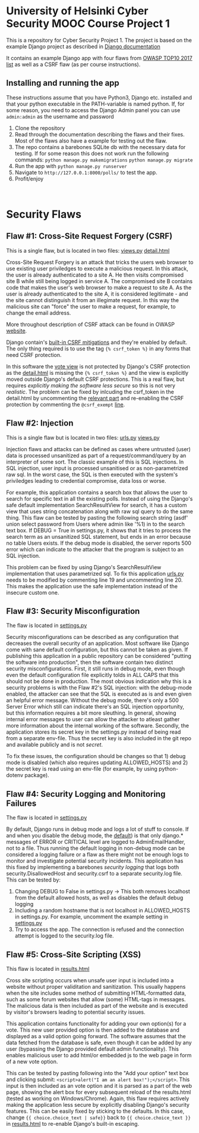 # University of Helsinki Cyber Security MOOC Course Project 1
This is a repository for Cyber Security Project 1. The project is based on the example Django project as described in [Django documentation](https://docs.djangoproject.com/en/5.1/intro/tutorial01/)

It contains an example Django app with four flaws from [OWASP TOP10 2017 list](https://owasp.org/www-project-top-ten/2017/Top_10) as well as a CSRF flaw (as per course instructions).

## Installing and running the app
These instructions assume that you have Python3, Django etc. installed and that your python executable in the PATH-variable is named python. 
If, for some reason, you need to access the Django Admin panel you can use `admin:admin` as the username and password

1. Clone the repository
2. Read through the documentation describing the flaws and their fixes. Most of the flaws also have a example for testing out the flaw.
3. The repo contains a barebones SQLite db with the necessary data for testing. If for some reason this does not work run the following commands:
`python manage.py makemigrations`
`python manage.py migrate`
5. Run the app with `python manage.py runserver`
6. Navigate to `http://127.0.0.1:8000/polls/` to test the app.
7. Profit/enjoy
   
&nbsp;

# Security Flaws

## Flaw #1: Cross-Site Request Forgery (CSRF)
This is a single flaw, but is located in two files:
[views.py](https://github.com/Tharmat/hy-cybersecurity-project/blob/master/polls/views.py#L37)
[detail.html](https://github.com/Tharmat/hy-cybersecurity-project/blob/master/polls/templates/polls/detail.html#L6)

Cross-Site Request Forgery is an attack that tricks the users web browser to use existing user priviledges to execute a malicious request. In this attack, the user is already authenticated to a site A. 
He then visits compromised site B while still being logged in service A. The compromised site B contains code that makes the user's web browser to make a request to site A. As the user is already 
authenticated to the site A, it is considered legitimate - and the site cannot distinguish it from an illegimate request. In this way the malicious site can "force" the user to make a request, for example,
to change the email address.

More throughout description of CSRF attack can be found in OWASP [website](https://owasp.org/www-community/attacks/csrf).

Django contain's [built-in CSRF mitigations](https://docs.djangoproject.com/en/5.1/howto/csrf/) and they're enabled by default. The only thing required is to use  the tag `{% csrf_token %}` in any forms that
need CSRF protection.

In this software the [vote view](https://github.com/Tharmat/hy-cybersecurity-project/blob/master/polls/views.py#L37) is not protected by Django's CSRF protection as the [detail.html](https://github.com/Tharmat/hy-cybersecurity-project/blob/master/polls/templates/polls/detail.html#L6) is missing the `{% csrf_token %}` and the view is explicitly moved outside Django's default CSRF protections. This is a real flaw, but requires _explicitly making 
the software less secure_ so this is not very _realistic_. The problem can be fixed by inlcuding the csrf_token in the detail.html by uncommenting the [relevant part](https://github.com/Tharmat/hy-cybersecurity-project/blob/master/polls/templates/polls/detail.html#L8) and re-enabling the CSRF protection by commenting the `@csrf_exempt` [line](https://github.com/Tharmat/hy-cybersecurity-project/blob/master/polls/views.py#L42).

## Flaw #2: Injection
This is a single flaw but is located in two files:
[urls.py](https://github.com/Tharmat/hy-cybersecurity-project/blob/master/polls/urls.py#L12)
[views.py](https://github.com/Tharmat/hy-cybersecurity-project/blob/master/polls/views.py#L80)

Injection flaws and attacks can be defined as cases where untrusted (user) data is processed unsanitized as part of a request/command/query by an interpreter of some sort. The classic example of this is SQL injections. In SQL injection, user input is processed unsanitised or as non-parametrized raw sql. In the worst case, the SQL is then executed with the system's priviledges leading to credential compromise, data loss or worse. 

For example, this application contains a search box that allows the user to search for specific text in all the existing polls. Instead of using the Django's safe default implementation SearchResultView for search, it has a custom view that uses string concatenation along with raw sql query to do the same thing. This flaw can be tested by pasting the following  search string (asdf' union select password from Users where admin like '%1) in to the search text box. If DEBUG = True in settings.py, it shows that it tries to process the search term as an unsanitized SQL statement, but ends in an error because no table Users exists. If the debug mode is disabled, the server reports 500 error which can indicate to the attacker that the program is subject to an SQL injection.

This problem can be fixed by using Django's SearchResultView implementation that uses parametrized sql. To fix this application [urls.py](https://github.com/Tharmat/hy-cybersecurity-project/blob/master/polls/urls.py#L12) needs to be modified by commenting line 19 and uncommenting line 20. This makes the application use the safe implementation instead of the insecure custom one. 

## Flaw #3: Security Misconfiguration
The flaw is located in [settings.py](https://github.com/Tharmat/hy-cybersecurity-project/blob/master/mysite/settings.py#L22)

Security misconfigurations can be described as any configuration that decreases the overall security of an application. Most software like Django come with sane default configuration, but this cannot be taken as given. If publishing this application in a public repository can be considered "putting the software into production", then the software contain two distinct security misconfigurations. First, it still runs in debug mode, even though even the default configuration file explicitly tolds in ALL CAPS that this should not be done in production. The most obvious indication why this is a security problems is with the Flaw #2's SQL injection: with the debug-mode enabled, the attacker can see that the SQL is executed as is and even given an helpful error message. Without the debug mode, there's only a 500 Server Error which still can indicate there's an SQL injection opportunity, but this information requires a bit more sleuthing. In general, showing internal error messages to user can allow the attacker to atleast gather more information about the internal working of the software. Secondly, the application stores its secret key in the settings.py instead of being read from a separate env-file. Thus the secret key is also included in the git repo and available publicly and is not _secret_.

To fix these issues, the configuration should be changes so that 1) debug mode is disabled (which also requires updating ALLOWED_HOSTS) and 2) the secret key is read using an env-file (for example, by using python-dotenv package).

## Flaw #4: Security Logging and Monitoring Failures
The flaw is located in [settings.py](https://github.com/Tharmat/hy-cybersecurity-project/blob/master/mysite/settings.py#L140)

By default, Django runs in debug mode and logs a lot of stuff to console. If and when you disable the debug mode, the [default](https://docs.djangoproject.com/en/5.1/ref/logging/#django-s-default-logging-configuration)) is that only django.* messages of ERROR or CRITICAL level are logged to AdminEmailHandler, not to a file. Thus running the default logging in non-debug mode can be considered a logging failure or a flaw as there might not be enough logs to monitor and investigate potential security incidents. This application has this fixed by implementing a barebones _security logging_ that logs both security.DisallowedHost and security.csrf to a separate security.log file. This can be tested by:
1. Changing DEBUG to False in settings.py -> This both removes localhost from the default allowed hosts, as well as disables the default debug logging
2. Including a random hostname that is not localhost in ALLOWED_HOSTS in settings.py. For example, uncomment the example setting in [settings.py](https://github.com/Tharmat/hy-cybersecurity-project/blob/master/mysite/settings.py#L43)
3. Try to access the app. The connection is refused and the connection attempt is logged to the security.log file.

## Flaw #5: Cross-Site Scripting (XSS)
This flaw is located in [results.html](https://github.com/Tharmat/hy-cybersecurity-project/blob/master/polls/templates/polls/results.html#L6)

Cross site scripting occurs when unsafe user input is included into a website without proper validitation and sanitization. This usually happens when the site includes some method of submitting HTML-formatted data, such as some forum websites that allow (some) HTML-tags in messages. The malicious data is then included as part of the website and is executed by visitor's browsers leading to potential security issues. 

This application contains functionality for adding your own option(s) for a vote. This new user provided option is then added to the database and displayed as a valid option going forward. The software assumes that the data fetched from the database is safe,
even though it can be added by any user (bypassing the Django provided default admin functionality). This enables malicious user to add html/or embedded js to the web page in form of a new vote option.
     
This can be tested by pasting following into the "Add your option" text box and clicking submit: `<script>alert("I am an alert box!");</script>`. This input is then included as an vote option and it is parsed as a part of the web page, showing the alert box for every subsequent reload of the results.html (tested as working on Windows/Chrome). Again, this flaw requires actively making the application less secure by explicitly disabling Django's security features. This can be easily fixed by sticking to the defaults. In this case, change `{{ choice.choice_text | safe}}` back to `{{ choice.choice_text }}` in [results.html](https://github.com/Tharmat/hy-cybersecurity-project/blob/master/polls/templates/polls/results.html#L16) to re-enable Django's built-in escaping.
